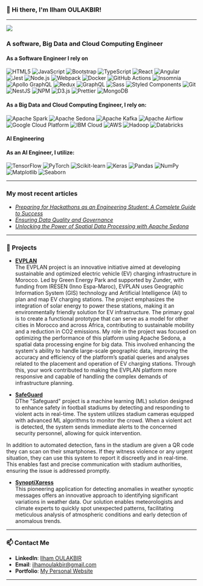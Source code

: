 ### 👋 Hi there, I'm Ilham OULAKBIR!

---

![](https://komarev.com/ghpvc/?username=cycosad&color=fb4362)

<h3>A software, Big Data and Cloud Computing Engineer</h3>
<h4>As a Software Engineer I rely on</h4>
<p> <img alt="HTML5" src="https://img.shields.io/badge/-HTML5-E34F26?style=flat-square&logo=html5&logoColor=white" /> <img alt="JavaScript" src="https://img.shields.io/badge/-javascript-f7df1c?style=flat-square&logo=javascript&logoColor=black" /> <img alt="Bootstrap" src="https://img.shields.io/badge/-bootstrap-7953b3?style=flat-square&logo=bootstrap&logoColor=white" /> <img alt="TypeScript" src="https://img.shields.io/badge/-TypeScript-007ACC?style=flat-square&logo=typescript&logoColor=white" /> <img alt="React" src="https://img.shields.io/badge/-React-45b8d8?style=flat-square&logo=react&logoColor=white" /> <img alt="Angular" src="https://img.shields.io/badge/-Angular-DD0031?style=flat-square&logo=angular&logoColor=white" /> <img alt="Jest" src="https://img.shields.io/badge/-jest-be3d19?style=flat-square&logo=jest&logoColor=white" /> <img alt="Node.js" src="https://img.shields.io/badge/-Nodejs-43853d?style=flat-square&logo=Node.js&logoColor=white" /> <img alt="Webpack" src="https://img.shields.io/badge/-Webpack-8DD6F9?style=flat-square&logo=webpack&logoColor=white" /> <img alt="Docker" src="https://img.shields.io/badge/-Docker-46a2f1?style=flat-square&logo=docker&logoColor=white" /> <img alt="GitHub Actions" src="https://img.shields.io/badge/-Github_Actions-2088FF?style=flat-square&logo=github-actions&logoColor=white" /> <img alt="Insomnia" src="https://img.shields.io/badge/-Insomnia-5849BE?style=flat-square&logo=insomnia&logoColor=white" /> <img alt="Apollo GraphQL" src="https://img.shields.io/badge/-Apollo%20GraphQL-311C87?style=flat-square&logo=apollo-graphql&logoColor=white" /> <img alt="Redux" src="https://img.shields.io/badge/-Redux-764ABC?style=flat-square&logo=redux&logoColor=white" /> <img alt="GraphQL" src="https://img.shields.io/badge/-GraphQL-E10098?style=flat-square&logo=graphql&logoColor=white" /> <img alt="Sass" src="https://img.shields.io/badge/-Sass-CC6699?style=flat-square&logo=sass&logoColor=white" /> <img alt="Styled Components" src="https://img.shields.io/badge/-Styled_Components-db7092?style=flat-square&logo=styled-components&logoColor=white" /> <img alt="Git" src="https://img.shields.io/badge/-Git-F05032?style=flat-square&logo=git&logoColor=white" /> <img alt="NestJS" src="https://img.shields.io/badge/-NestJs-ea2845?style=flat-square&logo=nestjs&logoColor=white" /> <img alt="NPM" src="https://img.shields.io/badge/-NPM-CB3837?style=flat-square&logo=npm&logoColor=white" /> <img alt="D3.js" src="https://img.shields.io/badge/-D3.js-F9A03C?style=flat-square&logo=d3.js&logoColor=white" /> <img alt="Prettier" src="https://img.shields.io/badge/-Prettier-F7B93E?style=flat-square&logo=prettier&logoColor=white" /> <img alt="MongoDB" src="https://img.shields.io/badge/-MongoDB-13aa52?style=flat-square&logo=mongodb&logoColor=white" />
</p>
<h4>As a Big Data and Cloud Computing Engineer, I rely on:</h4> <p> <img alt="Apache Spark" src="https://img.shields.io/badge/-Apache%20Spark-E25A1C?style=flat-square&logo=apache-spark&logoColor=white" /> <img alt="Apache Sedona" src="https://img.shields.io/badge/-Apache%20Sedona-FF5733?style=flat-square&logo=apache&logoColor=white" /> <img alt="Apache Kafka" src="https://img.shields.io/badge/-Apache%20Kafka-231F20?style=flat-square&logo=apache-kafka&logoColor=white" /> <img alt="Apache Airflow" src="https://img.shields.io/badge/-Apache%20Airflow-017CEE?style=flat-square&logo=apache-airflow&logoColor=white" /> <img alt="Google Cloud Platform" src="https://img.shields.io/badge/-Google_Cloud_Platform-1a73e8?style=flat-square&logo=google-cloud&logoColor=white" /> <img alt="IBM Cloud" src="https://img.shields.io/badge/-IBM%20Cloud-1261FE?style=flat-square&logo=ibm-cloud&logoColor=white" /> <img alt="AWS" src="https://img.shields.io/badge/-AWS-232F3E?style=flat-square&logo=amazon-aws&logoColor=white" /> <img alt="Hadoop" src="https://img.shields.io/badge/-Hadoop-66CCFF?style=flat-square&logo=apache-hadoop&logoColor=white" /> <img alt="Databricks" src="https://img.shields.io/badge/-Databricks-EF4B3C?style=flat-square&logo=databricks&logoColor=white" /> </p>

#### AI Engineering

<h4>As an AI Engineer, I utilize:</h4>

<p>
  <img alt="TensorFlow" src="https://img.shields.io/badge/-TensorFlow-FF6F20?style=flat-square&logo=tensorflow&logoColor=white" />
  <img alt="PyTorch" src="https://img.shields.io/badge/-PyTorch-EE4C2A?style=flat-square&logo=pytorch&logoColor=white" />
  <img alt="Scikit-learn" src="https://img.shields.io/badge/-Scikit%20Learn-F7931E?style=flat-square&logo=scikit-learn&logoColor=white" />
  <img alt="Keras" src="https://img.shields.io/badge/-Keras-D00000?style=flat-square&logo=keras&logoColor=white" />
  <img alt="Pandas" src="https://img.shields.io/badge/-Pandas-150458?style=flat-square&logo=pandas&logoColor=white" />
  <img alt="NumPy" src="https://img.shields.io/badge/-NumPy-013243?style=flat-square&logo=numpy&logoColor=white" />
  <img alt="Matplotlib" src="https://img.shields.io/badge/-Matplotlib-003DA5?style=flat-square&logo=matplotlib&logoColor=white" />
  <img alt="Seaborn" src="https://img.shields.io/badge/-Seaborn-008080?style=flat-square&logo=seaborn&logoColor=white" />
</p>

---
<h3>My most recent articles</h3>
<ul>
  <li><a href="https://medium.com/@ilhamoulakbir/preparing-for-hackathons-as-an-engineering-student-a-complete-guide-to-success-f95197eee19a"><i>Preparing for Hackathons as an Engineering Student: A Complete Guide to Success</i></a></li>
  <li><a href="https://ensuringdataqualityandgovernance.hashnode.dev/best-practices-for-data-engineers-ensuring-data-quality-and-governance"><i>Ensuring Data Quality and Governance</i></a></li>
  <li><a href="https://www.linkedin.com/pulse/unlocking-power-spatial-data-processing-apache-sedona-ilham-oulakbir-qdo0e/?trackingId=Aa1GoTUATraYLE0M2CMTqA%3D%3D"><i>Unlocking the Power of Spatial Data Processing with Apache Sedona</i></a></li>
</ul>

---

### 🚀 Projects

- **[EVPLAN](#)**  
  The EVPLAN project is an innovative initiative aimed at developing sustainable and optimized electric vehicle (EV) charging infrastructure in Morocco. Led by Green Energy Park and supported by Zunder, with funding from IRESEN (Inno Espa-Maroc), EVPLAN uses Geographic Information System (GIS) technology and Artificial Intelligence (AI) to plan and map EV charging stations. The project emphasizes the integration of solar energy to power these stations, making it an environmentally friendly solution for EV infrastructure. The primary goal is to create a functional prototype that can serve as a model for other cities in Morocco and across Africa, contributing to sustainable mobility and a reduction in CO2 emissions.
  My role in the project was focused on optimizing the performance of this platform using Apache Sedona, a spatial data processing engine for big data. This involved enhancing the system's ability to handle large-scale geographic data, improving the accuracy and efficiency of the platform’s spatial queries and analyses related to the placement and operation of EV charging stations. Through this, your work contributed to making the EVPLAN platform more responsive and capable of handling the complex demands of infrastructure planning.

- **[SafeGuard](https://github.com/N7-Pioneers/SafeGuard/)**  
  DThe "Safeguard" project is a machine learning (ML) solution designed to enhance safety in football stadiums by detecting and responding to violent acts in real-time. The system utilizes stadium cameras equipped with advanced ML algorithms to monitor the crowd. When a violent act is detected, the system sends immediate alerts to the concerned security personnel, allowing for quick intervention.

In addition to automated detection, fans in the stadium are given a QR code they can scan on their smartphones. If they witness violence or any urgent situation, they can use this system to report it discreetly and in real-time. This enables fast and precise communication with stadium authorities, ensuring the issue is addressed promptly.

- **[SynoptiXpress](https://github.com/Oulakbir/SynoptiXpress)**  
 This pioneering application for detecting anomalies in weather synoptic messages offers an innovative approach to identifying significant variations in weather data. Our solution enables meteorologists and climate experts to quickly spot unexpected patterns, facilitating meticulous analysis of atmospheric conditions and early detection of anomalous trends.

---

### 📫 Contact Me

- **LinkedIn**: [Ilham OULAKBIR](https://www.linkedin.com/in/ilham-oulakbir-892b50202/)
- **Email**: ilhamoulakbir@gmail.com
- **Portfolio**: [My Personal Website](https://github.com/Oulakbir)

---
